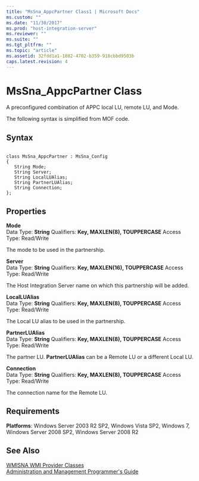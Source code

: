 ```yaml
---
title: "MsSna_AppcPartner Class1 | Microsoft Docs"
ms.custom: ""
ms.date: "11/30/2017"
ms.prod: "host-integration-server"
ms.reviewer: ""
ms.suite: ""
ms.tgt_pltfrm: ""
ms.topic: "article"
ms.assetid: 32fdd1a1-1882-4702-b359-918cbbd9503b
caps.latest.revision: 4
---
```

# MsSna_AppcPartner Class
A preconfigured combination of APPC local LU, remote LU, and Mode.  
  
 The following syntax is simplified from MOF code.  
  
## Syntax  
  
```  
  
class MsSna_AppcPartner : MsSna_Config  
{  
   String Mode;  
   String Server;  
   String LocalLUAlias;  
   String PartnerLUAlias;  
   String Connection;  
};  
```  
  
## Properties  
 **Mode**  
 Data Type: **String** Qualifiers: **Key, MAXLEN(8), TOUPPERCASE** Access Type: Read/Write  
  
 The mode to be used in the partnership.  
  
 **Server**  
 Data Type: **String** Qualifiers: **Key, MAXLEN(16), TOUPPERCASE** Access Type: Read/Write  
  
 The Host Integration Server name on which this partnership will be added.  
  
 **LocalLUAlias**  
 Data Type: **String** Qualifiers: **Key, MAXLEN(8), TOUPPERCASE** Access Type: Read/Write  
  
 The Local LU alias to be used in the partnership.  
  
 **PartnerLUAlias**  
 Data Type: **String** Qualifiers: **Key, MAXLEN(8), TOUPPERCASE** Access Type: Read/Write  
  
 The partner LU. **PartnerLUAlias** can be a Remote LU or a different Local LU.  
  
 **Connection**  
 Data Type: **String** Qualifiers: **Key, MAXLEN(8), TOUPPERCASE** Access Type: Read/Write  
  
 The connection name for the Remote LU.  
  
## Requirements  
 **Platforms**: Windows Server 2003 R2 SP2, Windows Vista SP2, Windows 7, Windows Server 2008 SP2, Windows Server 2008 R2  
  
## See Also  
 [WMISNA WMI Provider Classes](../HIS2010/wmisna-wmi-provider-classes1.md)   
 [Administration and Management Programmer's Guide](../HIS2010/administration-and-management-programmer-s-guide1.md)